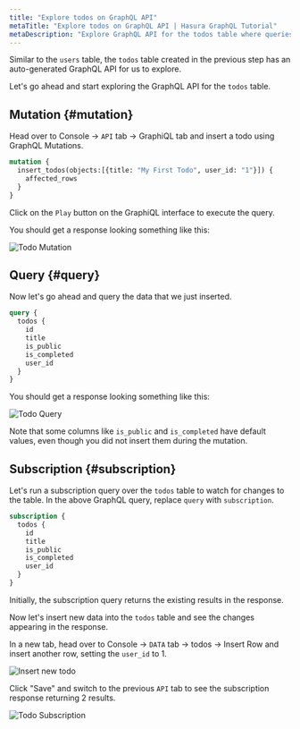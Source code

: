 ```yaml
---
title: "Explore todos on GraphQL API"
metaTitle: "Explore todos on GraphQL API | Hasura GraphQL Tutorial"
metaDescription: "Explore GraphQL API for the todos table where queries, mutation, and subscriptions are automatically generated by Hasura GraphQL Engine"
---
```


Similar to the `users` table, the `todos` table created in the previous step has an auto-generated GraphQL API for us to explore.

Let's go ahead and start exploring the GraphQL API for the `todos` table.

## Mutation {#mutation}

Head over to Console -> `API` tab -> GraphiQL tab and insert a todo using GraphQL Mutations.

```graphql
mutation {
  insert_todos(objects:[{title: "My First Todo", user_id: "1"}]) {
    affected_rows
  }
}
```

Click on the `Play` button on the GraphiQL interface to execute the query.

You should get a response looking something like this:

![Todo Mutation](https://graphql-engine-cdn.hasura.io/learn-hasura/assets/graphql-hasura/graphql-mutation-todo.png)

## Query {#query}

Now let's go ahead and query the data that we just inserted.

```graphql
query {
  todos {
    id
    title
    is_public
    is_completed
    user_id
  }
}
```

You should get a response looking something like this:

![Todo Query](https://graphql-engine-cdn.hasura.io/learn-hasura/assets/graphql-hasura/graphql-query-todo.png)

Note that some columns like `is_public` and `is_completed` have default values, even though you did not insert them during the mutation.

## Subscription {#subscription}

Let's run a subscription query over the `todos` table to watch for changes to the table. In the above GraphQL query, replace `query` with `subscription`.

```graphql
subscription {
  todos {
    id
    title
    is_public
    is_completed
    user_id
  }
}
```

Initially, the subscription query returns the existing results in the response.

Now let's insert new data into the `todos` table and see the changes appearing in the response.

In a new tab, head over to Console -> `DATA` tab -> todos -> Insert Row and insert another row, setting the `user_id` to 1.

![Insert new todo](https://graphql-engine-cdn.hasura.io/learn-hasura/assets/graphql-hasura/todo-insert-new-row.png)

Click "Save" and switch to the previous `API` tab to see the subscription response returning 2 results.

![Todo Subscription](https://graphql-engine-cdn.hasura.io/learn-hasura/assets/graphql-hasura/graphql-subscription-todo.png)
